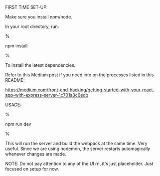 FIRST TIME SET-UP:

Make sure you install npm/node.

In your root directory, run:

%

npm install

%

To install the latest dependencies.

Refer to this Medium post if you need info on the
processes listed in this README:

https://medium.com/front-end-hacking/getting-started-with-your-react-app-with-express-server-1c701a3c6edb

USAGE:

%

npm run dev

%

This will run the server and build the webpack at the same time. Very useful. Since we are using nodemon, the server restarts automagically whenever changes are made.

NOTE: Do not pay attention to any of the UI rn, it's just placeholder. Just focused on setup for now.